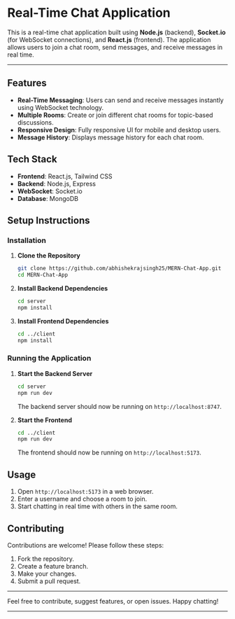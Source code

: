 # Real-Time Chat Application

This is a real-time chat application built using **Node.js** (backend), **Socket.io** (for WebSocket connections), and **React.js** (frontend). The application allows users to join a chat room, send messages, and receive messages in real time.

---

## Features

- **Real-Time Messaging**: Users can send and receive messages instantly using WebSocket technology.
- **Multiple Rooms**: Create or join different chat rooms for topic-based discussions.
- **Responsive Design**: Fully responsive UI for mobile and desktop users.
- **Message History**: Displays message history for each chat room.

## Tech Stack

- **Frontend**: React.js, Tailwind CSS 
- **Backend**: Node.js, Express
- **WebSocket**: Socket.io
- **Database**: MongoDB

## Setup Instructions

### Installation

1. **Clone the Repository**
   ```bash
   git clone https://github.com/abhishekrajsingh25/MERN-Chat-App.git
   cd MERN-Chat-App
   ```

2. **Install Backend Dependencies**
   ```bash
   cd server
   npm install
   ```

3. **Install Frontend Dependencies**
   ```bash
   cd ../client
   npm install
   ```

### Running the Application

1. **Start the Backend Server**
   ```bash
   cd server
   npm run dev
   ```
   The backend server should now be running on `http://localhost:8747`.

2. **Start the Frontend**
   ```bash
   cd ../client
   npm run dev
   ```
   The frontend should now be running on `http://localhost:5173`.

## Usage

1. Open `http://localhost:5173` in a web browser.
2. Enter a username and choose a room to join.
3. Start chatting in real time with others in the same room.


## Contributing

Contributions are welcome! Please follow these steps:

1. Fork the repository.
2. Create a feature branch.
3. Make your changes.
4. Submit a pull request.

---

Feel free to contribute, suggest features, or open issues. Happy chatting!

---
